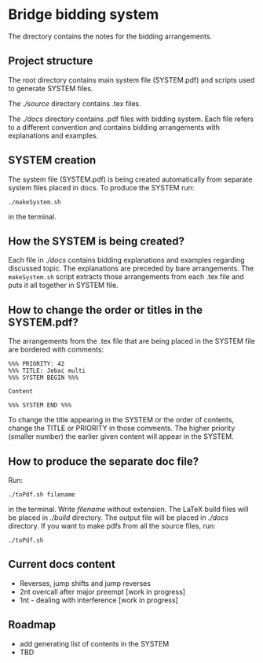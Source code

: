 # Bridge bidding system

The directory contains the notes for the bidding arrangements.

## Project structure

The root directory contains main system file (SYSTEM.pdf) and 
scripts used to generate SYSTEM files.

The *./source* directory contains .tex files.

The *./docs* directory contains .pdf files with bidding system.
Each file refers to a different convention and contains bidding
arrangements with explanations and examples.

## SYSTEM creation

The system file (SYSTEM.pdf) is being created automatically from
separate system files placed in docs. To produce the SYSTEM run:
```
./makeSystem.sh
```
in the terminal.

## How the SYSTEM is being created?

Each file in *./docs* contains bidding explanations and examples
regarding discussed topic. The explanations are preceded by bare 
arrangements. The `makeSystem.sh` script extracts those arrangements
from each .tex file and puts it all together in SYSTEM file.

## How to change the order or titles in the SYSTEM.pdf?

The arrangements from the .tex file that are being placed in 
the SYSTEM file are bordered with comments:
```
%%% PRIORITY: 42
%%% TITLE: Jebać multi
%%% SYSTEM BEGIN %%%

Content

%%% SYSTEM END %%%
```

To change the title appearing in the SYSTEM or the order of contents,
change the TITLE or PRIORITY in those comments. The higher priority (smaller number)
the earlier given content will appear in the SYSTEM.

## How to produce the separate doc file?

Run:
```
./toPdf.sh filename
```
in the terminal. Write *filename* without extension. The LaTeX build files will
be placed in *./build* directory. The output file will be placed in *./docs* directory.
If you want to make pdfs from all the source files, run:
```
./toPdf.sh
```

## Current docs content

- Reverses, jump shifts and jump reverses
- 2nt overcall after major preempt [work in progress]
- 1nt - dealing with interference [work in progress]

## Roadmap

- add generating list of contents in the SYSTEM
- TBD